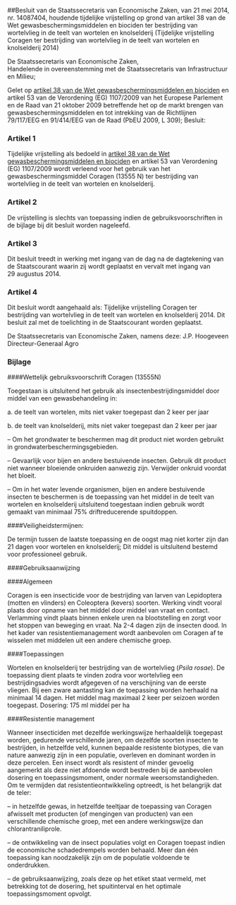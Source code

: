 <meta http-equiv='Content-Type' content='text/html; charset=utf-8' />

##Besluit van de Staatssecretaris van Economische Zaken, van 21 mei 2014, nr. 14087404, houdende tijdelijke vrijstelling op grond van artikel 38 van de Wet gewasbeschermingsmiddelen en biociden ter bestrijding van wortelvlieg in de teelt van wortelen en knolselderij (Tijdelijke vrijstelling Coragen ter bestrijding van wortelvlieg in de teelt van wortelen en knolselderij 2014)

De Staatssecretaris van Economische Zaken,  
Handelende in overeenstemming met de Staatssecretaris van Infrastructuur en Milieu;

Gelet op [artikel 38 van de Wet gewasbeschermingsmiddelen en biociden](../../../../../../../../../../../../wet/wet/gewasbeschermingsmiddelen/en/biociden/BWBR0021670/README.md) en artikel 53 van de Verordening (EG) 1107/2009 van het Europese Parlement en de Raad van 21 oktober 2009 betreffende het op de markt brengen van gewasbeschermingsmiddelen en tot intrekking van de Richtlijnen 79/117/EEG en 91/414/EEG van de Raad (PbEU 2009, L 309);
Besluit:    

### Artikel  1  

Tijdelijke vrijstelling als bedoeld in [artikel 38 van de Wet gewasbeschermingsmiddelen en biociden](../../../../../../../../../../../../wet/wet/gewasbeschermingsmiddelen/en/biociden/BWBR0021670/README.md) en artikel 53 van Verordening (EG) 1107/2009 wordt verleend voor het gebruik van het gewasbeschermingsmiddel Coragen (13555 N) ter bestrijding van wortelvlieg in de teelt van wortelen en knolselderij. 

### Artikel  2  

De vrijstelling is slechts van toepassing indien de gebruiksvoorschriften in de bijlage bij dit besluit worden nageleefd. 

### Artikel  3  

Dit besluit treedt in werking met ingang van de dag na de dagtekening van de Staatscourant waarin zij wordt geplaatst en vervalt met ingang van 29 augustus 2014. 

### Artikel  4  

Dit besluit wordt aangehaald als: Tijdelijke vrijstelling Coragen ter bestrijding van wortelvlieg in de teelt van wortelen en knolselderij 2014. 
Dit besluit zal met de toelichting in de Staatscourant worden geplaatst.  

De 
Staatssecretaris van Economische Zaken, namens deze: 
J.P. Hoogeveen  
Directeur-Generaal Agro   

### Bijlage  

####Wettelijk gebruiksvoorschrift Coragen (13555N)

Toegestaan is uitsluitend het gebruik als insectenbestrijdingsmiddel door middel van een gewasbehandeling in: 

a. de teelt van wortelen, mits niet vaker toegepast dan 2 keer per jaar  

b. de teelt van knolselderij, mits niet vaker toegepast dan 2 keer per jaar 

– Om het grondwater te beschermen mag dit product niet worden gebruikt in grondwaterbeschermingsgebieden.  

– Gevaarlijk voor bijen en andere bestuivende insecten. Gebruik dit product niet wanneer bloeiende onkruiden aanwezig zijn. Verwijder onkruid voordat het bloeit.  

– Om in het water levende organismen, bijen en andere bestuivende insecten te beschermen is de toepassing van het middel in de teelt van wortelen en knolselderij uitsluitend toegestaan indien gebruik wordt gemaakt van minimaal 75% driftreducerende spuitdoppen.     

####Veiligheidstermijnen:

De termijn tussen de laatste toepassing en de oogst mag niet korter zijn dan 21 dagen voor wortelen en knolselderij; Dit middel is uitsluitend bestemd voor professioneel gebruik. 

####Gebruiksaanwijzing

####Algemeen

Coragen is een insecticide voor de bestrijding van larven van Lepidoptera (motten en vlinders) en Coleoptera (kevers) soorten. Werking vindt vooral plaats door opname van het middel door middel van vraat en contact. Verlamming vindt plaats binnen enkele uren na blootstelling en zorgt voor het stoppen van beweging en vraat. Na 2-4 dagen zijn de insecten dood. In het kader van resistentiemanagement wordt aanbevolen om Coragen af te wisselen met middelen uit een andere chemische groep. 

####Toepassingen

Wortelen en knolselderij ter bestrijding van de wortelvlieg (*Psila rosae*). De toepassing dient plaats te vinden zodra voor wortelvlieg een bestrijdingsadvies wordt afgegeven of na verschijning van de eerste vliegen. Bij een zware aantasting kan de toepassing worden herhaald na minimaal 14 dagen. Het middel mag maximaal 2 keer per seizoen worden toegepast. Dosering: 175 ml middel per ha 

####Resistentie management

Wanneer insecticiden met dezelfde werkingswijze herhaaldelijk toegepast worden, gedurende verschillende jaren, om dezelfde soorten insecten te bestrijden, in hetzelfde veld, kunnen bepaalde resistente biotypes, die van nature aanwezig zijn in een populatie, overleven en dominant worden in deze percelen. Een insect wordt als resistent of minder gevoelig aangemerkt als deze niet afdoende wordt bestreden bij de aanbevolen dosering en toepassingsmoment, onder normale weersomstandigheden. Om te vermijden dat resistentieontwikkeling optreedt, is het belangrijk dat de teler: 

– in hetzelfde gewas, in hetzelfde teeltjaar de toepassing van Coragen afwisselt met producten (of mengingen van producten) van een verschillende chemische groep, met een andere werkingswijze dan chlorantraniliprole.  

– de ontwikkeling van de insect populaties volgt en Coragen toepast indien de economische schadedrempels worden behaald. Meer dan één toepassing kan noodzakelijk zijn om de populatie voldoende te onderdrukken.  

– de gebruiksaanwijzing, zoals deze op het etiket staat vermeld, met betrekking tot de dosering, het spuitinterval en het optimale toepassingsmoment opvolgt.   

